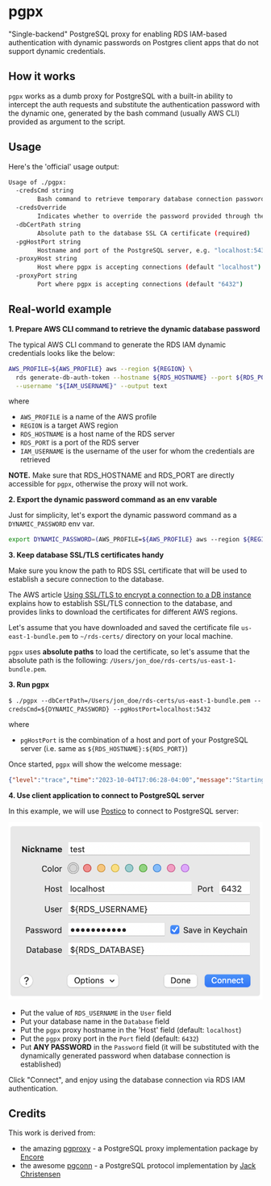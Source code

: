 # pgpx
"Single-backend" PostgreSQL proxy for enabling RDS IAM-based authentication with dynamic passwords on Postgres client apps that do not support dynamic credentials.

## How it works

`pgpx` works as a dumb proxy for PostgreSQL with a built-in ability to intercept the auth requests and substitute the authentication password with the dynamic one, generated by the bash command (usually AWS CLI) provided as argument to the script.

## Usage

Here's the 'official' usage output:

```bash
Usage of ./pgpx:
  -credsCmd string
    	Bash command to retrieve temporary database connection password
  -credsOverride
    	Indicates whether to override the password provided through the client application (default true)
  -dbCertPath string
    	Absolute path to the database SSL CA certificate (required)
  -pgHostPort string
    	Hostname and port of the PostgreSQL server, e.g. "localhost:5432" (required)
  -proxyHost string
    	Host where pgpx is accepting connections (default "localhost")
  -proxyPort string
    	Port where pgpx is accepting connections (default "6432")
```

## Real-world example

**1. Prepare AWS CLI command to retrieve the dynamic database password**

The typical AWS CLI command to generate the RDS IAM dynamic credentials looks like the below:

```bash
AWS_PROFILE=${AWS_PROFILE} aws --region ${REGION} \
  rds generate-db-auth-token --hostname ${RDS_HOSTNAME} --port ${RDS_PORT} \
  --username "${IAM_USERNAME}" --output text
```

where 
- `AWS_PROFILE` is a name of the AWS profile
- `REGION` is a target AWS region
- `RDS_HOSTNAME` is a host name of the RDS server
- `RDS_PORT` is a port of the RDS server
- `IAM_USERNAME` is the username of the user for whom the credentials are retrieved

**NOTE.** Make sure that RDS_HOSTNAME and RDS_PORT are directly accessible for `pgpx`, otherwise the proxy will not work.

**2. Export the dynamic password command as an env varable**

Just for simplicity, let's export the dynamic password command as a `DYNAMIC_PASSWORD` env var.

```bash
export DYNAMIC_PASSWORD=(AWS_PROFILE=${AWS_PROFILE} aws --region ${REGION} rds generate-db-auth-token --hostname ${RDS_HOSTNAME} --port ${RDS_PORT} --username "${IAM_USERNAME}" --output text)
```

**3. Keep database SSL/TLS certificates handy**

Make sure you know the path to RDS SSL certificate that will be used to establish a secure connection to the database.

The AWS article [Using SSL/TLS to encrypt a connection to a DB instance](https://docs.aws.amazon.com/AmazonRDS/latest/UserGuide/UsingWithRDS.SSL.html) explains how to establish SSL/TLS connection to the database, and provides links to download the certificates for different AWS regions.

Let's assume that you have downloaded and saved the certificate file `us-east-1-bundle.pem` to `~/rds-certs/` directory on your local machine. 

`pgpx` uses **absolute paths** to load the certificate, so let's assume that the absolute path is the following: `/Users/jon_doe/rds-certs/us-east-1-bundle.pem`.

**3. Run pgpx**

`$ ./pgpx --dbCertPath=/Users/jon_doe/rds-certs/us-east-1-bundle.pem --credsCmd=${DYNAMIC_PASSWORD} --pgHostPort=localhost:5432`

where
- `pgHostPort` is the combination of a host and port of your PostgreSQL server (i.e. same as `${RDS_HOSTNAME}:${RDS_PORT}`)

Once started, `pgpx` will show the welcome message:
```json
{"level":"trace","time":"2023-10-04T17:06:28-04:00","message":"Starting PostgreSQL proxy on localhost:6432 ..."}
```

**4. Use client application to connect to PostgreSQL server**

In this example, we will use [Postico](https://eggerapps.at/postico2/) to connect to PostgreSQL server:

![Postico DB Connection Configuration](postico-connection-configuration.png)

- Put the value of `RDS_USERNAME` in the `User` field
- Put your database name in the `Database` field
- Put the `pgpx` proxy hostname in the 'Host' field (default: `localhost`)
- Put the `pgpx` proxy port in the `Port` field (default: `6432`)
- Put **ANY PASSWORD** in the `Password` field (it will be substituted with the dynamically generated password when database connection is established)

Click "Connect", and enjoy using the database connection via RDS IAM authentication.

## Credits

This work is derived from:

* the amazing [pgproxy](https://github.com/encoredev/encore/tree/main/pkg/pgproxy) - a PostgreSQL proxy implementation package by [Encore](https://encore.dev/)
* the awesome [pgconn](https://github.com/jackc/pgconn) - a PostgreSQL protocol implementation by [Jack Christensen](https://github.com/jackc)

